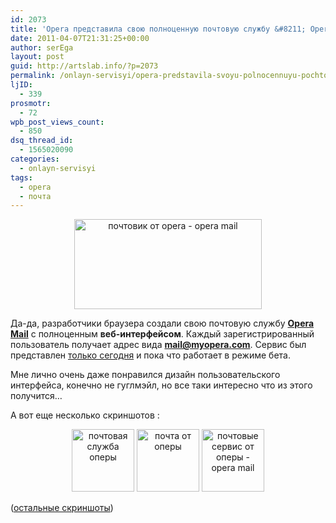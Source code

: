 ```yaml
---
id: 2073
title: 'Opera представила свою полноценную почтовую службу &#8211; Opera Mail'
date: 2011-04-07T21:31:25+00:00
author: serEga
layout: post
guid: http://artslab.info/?p=2073
permalink: /onlayn-servisyi/opera-predstavila-svoyu-polnocennuyu-pochtovuyu-sluzhbu-opera-mail/
ljID:
  - 339
prosmotr:
  - 72
wpb_post_views_count:
  - 850
dsq_thread_id:
  - 1565020090
categories:
  - onlayn-servisyi
tags:
  - opera
  - почта
---
```

<center>
  <a href="{{site.img_cdn}}/opera_mail01.jpg"><img src="{{site.img_cdn}}/opera_mail01-300x144.jpg" alt="почтовик от opera - opera mail" title="opera_mail0" width="300" height="144" class="alignnone size-medium wp-image-2088" srcset="{{site.img_cdn}}/opera_mail01-300x144.jpg 300w, {{site.img_cdn}}/opera_mail01.jpg 764w" sizes="(max-width: 300px) 100vw, 300px" /></a>
</center>

Да-да, разработчики браузера создали свою почтовую службу [**Opera Mail**](https://mail.opera.com/) с полноценным **веб-интерфейсом**. Каждый зарегистрированный пользователь получает адрес вида **mail@myopera.com**. Сервис был представлен [только сегодня](http://my.opera.com/mailteam/blog/welcome-to-my-opera-mail) и пока что работает в режиме бета.

Мне лично очень даже понравился дизайн пользовательского интерфейса, конечно не гуглмэйл, но все таки интересно что из этого получится&#8230;

А вот еще несколько скриншотов :

<center>
  <a href="{{site.img_cdn}}/opera_mail.png"><img src="{{site.img_cdn}}/opera_mail-100x100.png" alt="почтовая служба оперы" title="opera_mail" width="100" height="100" class="alignnone size-medium wp-image-2076" /></a> <a href="{{site.img_cdn}}/opera_mail2.png"><img src="{{site.img_cdn}}/opera_mail2-100x100.png" alt="почта от оперы" title="opera_mail2" width="100" height="100" class="alignnone size-medium wp-image-2075" /></a> <a href="{{site.img_cdn}}/opera_mail3.png"><img src="{{site.img_cdn}}/opera_mail3-100x100.png" alt="почтовые сервис от оперы - opera mail" title="opera_mail3" width="100" height="100" class="alignnone size-medium wp-image-2077" /></a>
</center>

([остальные скриншоты](http://my.opera.com/Tamil/albums/slideshow/?album=6510742&picture=99198732))